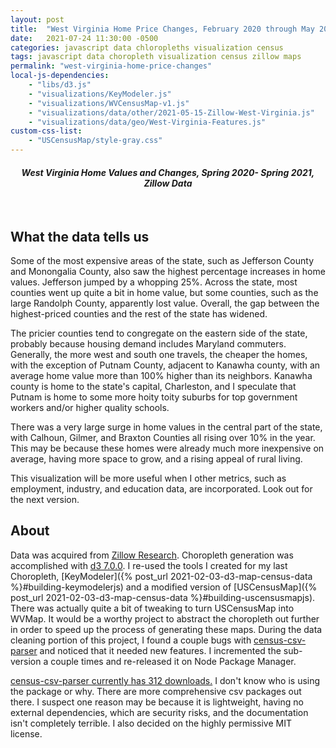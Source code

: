 ```yaml
---
layout: post
title:  "West Virginia Home Price Changes, February 2020 through May 2021"
date:   2021-07-24 11:30:00 -0500
categories: javascript data chloropleths visualization census
tags: javascript data choropleth visualization census zillow maps
permalink: "west-virginia-home-price-changes"
local-js-dependencies:
    - "libs/d3.js"
    - "visualizations/KeyModeler.js"
    - "visualizations/WVCensusMap-v1.js"
    - "visualizations/data/other/2021-05-15-Zillow-West-Virginia.js"
    - "visualizations/data/geo/West-Virginia-Features.js"
custom-css-list:
    - "USCensusMap/style-gray.css"
---
```


<h4 style='text-align:center;'><em>West Virginia Home Values and Changes, Spring 2020- Spring 2021, Zillow Data</em></h4>

<div id="KeyModeler-Selects">
</div>
<div id="us-map"></div>
<script>
    const keymodeler = new KeyModeler(wv_data_1["1"]["Data"],'KeyModeler-Selects');
    const map = new WVCensusMap(keymodeler,wv_features,wv_data_1,"us-map","mousemove touchstart","mouseleave touchend",d3.interpolateYlOrRd,true,false);
</script>
<br />

## What the data tells us

Some of the most expensive areas of the state, such as Jefferson County and Monongalia County, also saw the highest percentage increases in home values. Jefferson jumped by a whopping 25%. Across the state, most counties went up quite a bit in home value, but some counties, such as the large Randolph County, apparently lost value. Overall, the gap between the highest-priced counties and the rest of the state has widened. 

The pricier counties tend to congregate on the eastern side of the state, probably because housing demand includes Maryland commuters. Generally, the more west and south one travels, the cheaper the homes, with the exception of Putnam County, adjacent to Kanawha county, with an average home value more than 100% higher than its neighbors. Kanawha county is home to the state's capital, Charleston, and I speculate that Putnam is home to some more hoity toity suburbs for top government workers and/or higher quality schools.

There was a very large surge in home values in the central part of the state, with Calhoun, Gilmer, and Braxton Counties all rising over 10% in the year. This may be because these homes were already much more inexpensive on average, having more space to grow, and a rising appeal of rural living.

This visualization will be more useful when I other metrics, such as employment, industry, and education data, are incorporated. Look out for the next version.


## About

Data was acquired from [Zillow Research](https://www.zillow.com/research/data/). Choropleth generation was accomplished with [d3 7.0.0](https://d3js.org/). I re-used the tools I created for my last Choropleth, [KeyModeler]({% post_url 2021-02-03-d3-map-census-data %}#building-keymodelerjs) and a modified version of [USCensusMap]({% post_url 2021-02-03-d3-map-census-data %}#building-uscensusmapjs). There was actually quite a bit of tweaking to turn USCensusMap into WVMap. It would be a worthy project to abstract the choropleth out further in order to speed up the process of generating these maps. During the data cleaning portion of this project, I found a couple bugs with [census-csv-parser](https://www.quaffingcode.com/census-csv-parser/doc/index.html) and noticed that it needed new features. I incremented the sub-version a couple times and re-released it on Node Package Manager.

[census-csv-parser currently has 312 downloads.](https://npm-stat.com/charts.html?package=census-csv-parser&from=2021-01-01&to=2021-07-25) I don't know who is using the package or why. There are more comprehensive csv packages out there. I suspect one reason may be because it is lightweight, having no external dependencies, which are security risks, and the documentation isn't completely terrible. I also decided on the highly permissive MIT license. 